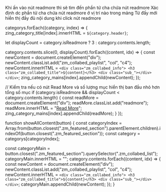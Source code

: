 Khi ấn vào nút readmore thì sẽ tìm đến phần tử cha chứa nút readmore
Xác định dc phần tử cha chứa nút readmore ở vị trí nào trong mảng
Từ đấy mới hiển thị đầy đủ nội dung khi click nút readmore


categorys.forEach((category, index) => {
  zing_category_title[index].innerHTML = `${category.header}`;
  
  let displayCount = category.isReadmore ? 3 : category.contents.length;
  
  category.contents.slice(0, displayCount).forEach((content, idx) => {
    const newContent = document.createElement("div");
    newContent.classList.add("zm_collabed_playlist", "col", "c4");
    newContent.innerHTML = `
      <div class="zm_collabed_info">
          <h3 class="zm_collabed_title">${content}</h3>
          <div class="sub_"></div>
      </div>
    `;
    zing_category_mains[index].appendChild(newContent);
  });

  // Kiểm tra nếu có nút Read More và số lượng mục hiển thị ban đầu nhỏ hơn tổng số mục
  if (category.isReadmore && displayCount < category.contents.length) {
    const readMore = document.createElement("div");
    readMore.classList.add("readmore");
    readMore.innerHTML = "<a href='#' onclick='showAllContent(this)'>Read More</a>";
    zing_category_mains[index].appendChild(readMore);
  }
});

function showAllContent(button) {
  const categoryIndex = Array.from(button.closest(".zm_featured_section").parentElement.children).indexOf(button.closest(".zm_featured_section"));
  const category = categorys[categoryIndex];
  
  const categoryMain = button.closest(".zm_featured_section").querySelector(".zm_collabed_list");
  categoryMain.innerHTML = "";
  category.contents.forEach((content, idx) => {
    const newContent = document.createElement("div");
    newContent.classList.add("zm_collabed_playlist", "col", "c4");
    newContent.innerHTML = `
      <div class="zm_collabed_info">
          <h3 class="zm_collabed_title">${content}</h3>
          <div class="sub_"></div>
      </div>
    `;
    categoryMain.appendChild(newContent);
  });
}

